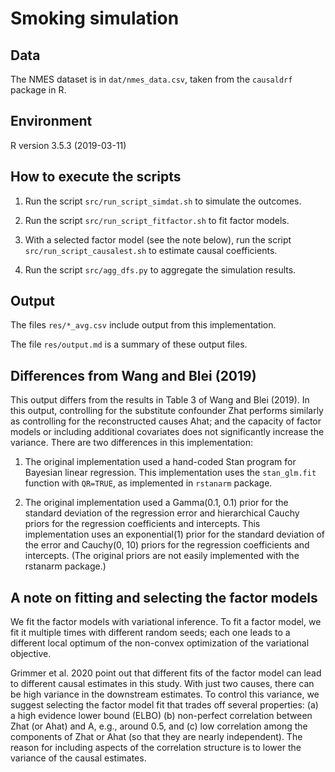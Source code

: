 # Smoking simulation

## Data

The NMES dataset is in `dat/nmes_data.csv`, taken from the `causaldrf`
package in R.

## Environment

R version 3.5.3 (2019-03-11)

## How to execute the scripts

1. Run the script `src/run_script_simdat.sh` to simulate the outcomes.

2. Run the script `src/run_script_fitfactor.sh` to fit factor models.

3. With a selected factor model (see the note below), run the script
   `src/run_script_causalest.sh` to estimate causal coefficients.

4. Run the script `src/agg_dfs.py` to aggregate the simulation
   results.

## Output

The files `res/*_avg.csv` include output from this implementation.

The file `res/output.md` is a summary of these output files.

## Differences from Wang and Blei (2019)

This output differs from the results in Table 3 of Wang and Blei
(2019). In this output, controlling for the substitute confounder Zhat
performs similarly as controlling for the reconstructed causes Ahat;
and the capacity of factor models or including additional covariates
does not significantly increase the variance. There are two
differences in this implementation:

1. The original implementation used a hand-coded Stan program for
   Bayesian linear regression. This implementation uses the
   `stan_glm.fit` function with `QR=TRUE`, as implemented in
   `rstanarm` package.

2. The original implementation used a Gamma(0.1, 0.1) prior for the
   standard deviation of the regression error and hierarchical Cauchy
   priors for the regression coefficients and intercepts. This
   implementation uses an exponential(1) prior for the standard
   deviation of the error and Cauchy(0, 10) priors for the regression
   coefficients and intercepts.  (The original priors are not easily
   implemented with the rstanarm package.)


## A note on fitting and selecting the factor models

We fit the factor models with variational inference.  To fit a factor
model, we fit it multiple times with different random seeds; each one
leads to a different local optimum of the non-convex optimization of
the variational objective.

Grimmer et al. 2020 point out that different fits of the factor model
can lead to different causal estimates in this study.  With just two
causes, there can be high variance in the downstream estimates.  To
control this variance, we suggest selecting the factor model fit that
trades off several properties: (a) a high evidence lower bound (ELBO)
(b) non-perfect correlation between Zhat (or Ahat) and A, e.g., around
0.5, and (c) low correlation among the components of Zhat or Ahat (so
that they are nearly independent).  The reason for including aspects
of the correlation structure is to lower the variance of the causal
estimates.
